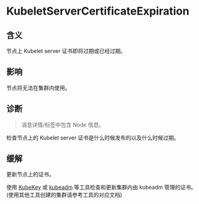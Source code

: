 
# KubeletServerCertificateExpiration

## 含义

节点上 Kubelet server 证书即将过期或已经过期。

## 影响

节点将无法在集群内使用。

## 诊断

> 消息详情/标签中包含 Node 信息。

检查节点上的 Kubelet server 证书是什么时候发布的以及什么时候过期。

## 缓解

更新节点上的证书。  

使用 [KubeKey](https://github.com/kubesphere/kubekey/blob/master/docs/check-renew-certificate.md) 或 [kubeadm](https://kubernetes.io/zh-cn/docs/tasks/administer-cluster/kubeadm/kubeadm-certs) 等工具检查和更新集群内由 kubeadm 管理的证书。(使用其他工具创建的集群请参考工具的对应文档)